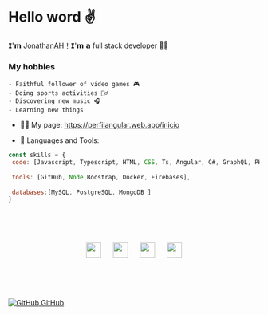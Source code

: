 # Hello word ✌
𝗜'𝗺 [JonathanAH](https://github.com/JonathanArtetaH)！𝗜'𝗺 𝗮 full stack developer 👨‍💻
### My hobbies
    - Faithful follower of video games 🎮
    - Doing sports activities 🏋️‍♂️
    - Discovering new music 🎧
    - Learning new things

  - 👨‍💻 My page: https://perfilangular.web.app/inicio
 
  - 🌱 Languages and Tools: 

 ```javascript
const skills = { 
  code: [Javascript, Typescript, HTML, CSS, Ts, Angular, C#, GraphQL, PHP],
  
  tools: [GitHub, Node,Boostrap, Docker, Firebases],
  
  databases:[MySQL, PostgreSQL, MongoDB ]  
}
```
  
<br><br><br>
 
  <p align="center">
    <a style="margin:10px" href="https://twitter.com/JonaSmith7w7" alt="Twitter"><img src="https://github.com/nitish-awasthi/nitish-awasthi/blob/master/twitter.png" height="30" width="30"></a>     
    <a style="margin:10px" href="https://www.linkedin.com/in/jonathanartetahuerta/" alt="Linkedin"><img src="https://github.com/nitish-awasthi/nitish-awasthi/blob/master/174857.png" height="30" width="30"></a> 
  <a style="margin:10px" href="https://www.instagram.com/jonanthanah/" alt="Instagram"><img src="https://github.com/nitish-awasthi/nitish-awasthi/blob/master/instagram-logo-png-transparent-background-hd-3.png" height="30" width="30"></a> 
  <a style="margin:10px" href="https://www.codechef.com/users/jho345943" alt="Codechef"><img src="https://github.com/nitish-awasthi/nitish-awasthi/blob/master/c5d9fc1e18bcf039f464c2ab6cfb3eb6.jpg" height="30" width="30"></a> 
  </p>

<br><br><br>

 [![GitHub](https://i.stack.imgur.com/tskMh.png) GitHub](https://github.com/JonathanArtetaH) 